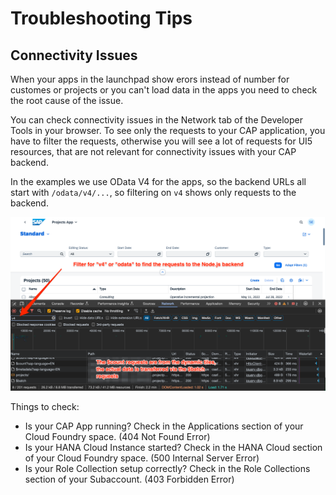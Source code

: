# Troubleshooting Tips

## Connectivity Issues

When your apps in the launchpad show erors instead of number for customes or projects or you can't load data in the apps
you need to check the root cause of the issue.

You can check connectivity issues in the Network tab of the Developer Tools in your browser. To see only the requests
to your CAP application, you have to filter the requests, otherwise you will see a lot of requests for UI5 resources,
that are not relevant for connectivity issues with your CAP backend.

In the examples we use OData V4 for the apps, so the backend URLs all start with `/odata/v4/...`, so filtering on `v4` shows
only requests to the backend.

![Chrome Developer Tools - Network Tab](chrome_developer_tools_networktrace.png)

Things to check:
 - Is your CAP App running? Check in the Applications section of your Cloud Foundry space. (404 Not Found Error)
 - Is your HANA Cloud Instance started? Check in the HANA Cloud section of your Cloud Foundry space. (500 Internal Server Error)
 - Is your Role Collection setup correctly? Check in the Role Collections section of your Subaccount. (403 Forbidden Error)
